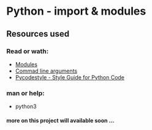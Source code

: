 # Python - import & modules
## Resources used
### Read or wath:
- [Modules](https://intranet.alxswe.com/rltoken/SY-cMfnwbHoPFaJ-D_LWig)
- [Commad line arguments](https://intranet.alxswe.com/rltoken/5e3TphtJ6WSVkWsdd2eX_A)
- [Pycodestyle - Style Guide for Python Code](https://intranet.alxswe.com/rltoken/FlkAJ_kPXHC4Y65WrRvA4A)
### man or help:
- python3

#### more on this project will available soon ...
